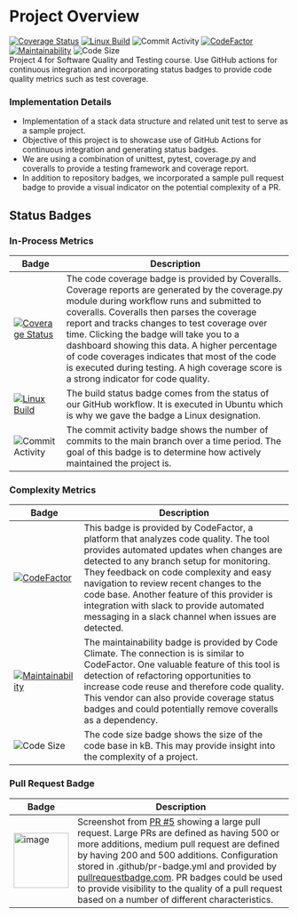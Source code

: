 # Project Overview   
[![Coverage Status](https://coveralls.io/repos/github/kctraveler/github-actions/badge.svg)](https://coveralls.io/github/kctraveler/github-actions)
[![Linux Build](https://github.com/kctraveler/github-actions/actions/workflows/python-app.yml/badge.svg)](https://github.com/kctraveler/github-actions/actions/workflows/python-app.yml)
![Commit Activity](https://img.shields.io/github/commit-activity/m/kctraveler/github-actions) 
[![CodeFactor](https://www.codefactor.io/repository/github/kctraveler/github-actions/badge)](https://www.codefactor.io/repository/github/kctraveler/github-actions)
[![Maintainability](https://api.codeclimate.com/v1/badges/bb0ae3e1e2bf2f756edc/maintainability)](https://codeclimate.com/github/kctraveler/github-actions/maintainability)
![Code Size](https://img.shields.io/github/languages/code-size/kctraveler/github-actions)  
Project 4 for Software Quality and Testing course. Use GitHub actions for continuous integration and incorporating status badges to provide code quality metrics such as test coverage.

### Implementation Details
- Implementation of a stack data structure and related unit test to serve as a sample project.
- Objective of this project is to showcase use of GitHub Actions for continuous integration and generating status badges.
- We are using a combination of unittest, pytest, coverage.py and coveralls to provide a testing framework and coverage report.
- In addition to repository badges, we incorporated a sample pull request badge to provide a visual indicator on the potential complexity of a PR.

## Status Badges
### In-Process Metrics
| Badge | Description |
| --- | --- |
| [![Coverage Status](https://coveralls.io/repos/github/kctraveler/github-actions/badge.svg)](https://coveralls.io/github/kctraveler/github-actions) | The code coverage badge is provided by Coveralls. Coverage reports are generated by the coverage.py module during workflow runs and submitted to coveralls. Coveralls then parses the coverage report and tracks changes to test coverage over time. Clicking the badge will take you to a dashboard showing this data. A higher percentage of code coverages indicates that most of the code is executed during testing. A high coverage score is a strong indicator for code quality. |
| [![Linux Build](https://github.com/kctraveler/github-actions/actions/workflows/python-app.yml/badge.svg)](https://github.com/kctraveler/github-actions/actions/workflows/python-app.yml) | The build status badge comes from the status of our GitHub workflow. It is executed in Ubuntu which is why we gave the badge a Linux designation. |
| ![Commit Activity](https://img.shields.io/github/commit-activity/m/kctraveler/github-actions) | The commit activity badge shows the number of commits to the main branch over a time period. The goal of this badge is to determine how actively maintained the project is.

### Complexity Metrics
| Badge | Description |
| --- | --- |
| [![CodeFactor](https://www.codefactor.io/repository/github/kctraveler/github-actions/badge)](https://www.codefactor.io/repository/github/kctraveler/github-actions) | This badge is provided by CodeFactor, a platform that analyzes code quality. The tool provides automated updates when changes are detected to any branch setup for monitoring. They feedback on code complexity and easy navigation to review recent changes to the code base. Another feature of this provider is integration with slack to provide automated messaging in a slack channel when issues are detected.  |
| [![Maintainability](https://api.codeclimate.com/v1/badges/bb0ae3e1e2bf2f756edc/maintainability)](https://codeclimate.com/github/kctraveler/github-actions/maintainability) | The maintainability badge is provided by Code Climate. The connection is is similar to CodeFactor. One valuable feature of this tool is detection of refactoring opportunities to increase code reuse and therefore code quality. This vendor can also provide coverage status badges and could potentially remove coveralls as a dependency. |
|  ![Code Size](https://img.shields.io/github/languages/code-size/kctraveler/github-actions) | The code size badge shows the size of the code base in kB. This may provide insight into the complexity of a project. |

### Pull Request Badge
| Badge | Description |
| --- | --- |
| <img width="99" alt="image" src="https://user-images.githubusercontent.com/48486097/234377981-16143c00-df1a-49a2-8ba4-99b7d573fa50.png"> | Screenshot from [PR #5](https://github.com/kctraveler/github-actions/pull/5) showing a large pull request. Large PRs are defined as having 500 or more additions, medium pull request are defined by having 200 and 500 additions. Configuration stored in .github/pr-badge.yml and provided by [pullrequestbadge.com](https://pullrequestbadge.com/). PR badges could be used to provide visibility to the quality of a pull request based on a number of different characteristics.  |
